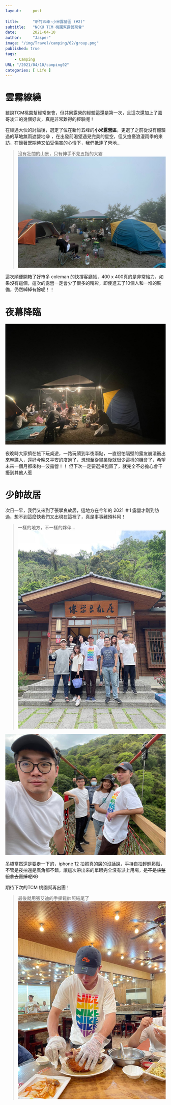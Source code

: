 ```yaml
---
layout:     post

title:      "新竹五峰-小米露營區 (#2)"
subtitle:   "NCKU TCM 桃園幫露營聚會"
date:       2021-04-10
author:     "Jasper"
image: "/img/Travel/camping/02/group.png"
published: true
tags:
    - Camping
URL: "/2021/04/10/camping02"
categories: [ Life ]
---
```


# 雲霧繚繞

雖說TCM桃園幫經常聚會，但共同露營的經驗這還是第一次，且這次還加上了嘉哥淡江的幾個好友，真是非常難得的經驗呢！

在經過大伙的討論後，選定了位在新竹五峰的**小米露營區**，更選了之前從沒有體驗過的草地無雨遮營地:grin:  ，在出發前渴望遇見完美的星空，但又擔憂浪漫雨季的來訪，在懷著既期待又怕受傷害的心情下，我們抵達了營地...

> 沒有壯闊的山景，只有伸手不見五指的大霧
![](/img/Travel/camping/02/day.png)  

這次順便開箱了好市多 coleman 的快撐客廳帳，400 x 400真的是非常給力，如果沒有這個，這次的露營一定會少了很多的精彩，即使進去了10個人和一堆的裝備，仍然綽綽有餘呢！！

# 夜幕降臨

![](/img/Travel/camping/02/night.png)  

夜晚時大家擠在帳下玩桌遊，一路玩鬧到半夜兩點，一直很怕隔壁的露友崩潰衝出來幹譙人，還好今晚又平安的度過了，想想至從畢業後就很少這樣的機會了，希望未來一個月都來約一波露營！！  但下次一定要選擇包區了，就完全不必擔心會干擾到其他人惹

# 少帥故居

次日一早，我們又來到了張學良故居，這地方在今年的 2021 ＃1 露營才剛到訪過，想不到這麼快我們又出現在這裡了，真是事事難預料阿！

> 一樣的地方，不一樣的夥伴…
![](/img/Travel/camping/02/chang_general.png)  

![](/img/Travel/camping/02/bridge1.png)

吊橋當然還是要走一下的，iphone 12 拍照真的廣的沒話說，手持自拍輕輕鬆鬆，不管是夜拍還是廣角都不錯，讓這次帶出來的單眼完全沒有派上用場，~~是不是該整組拿去賣掉呢XD~~

期待下次的TCM 桃園幫再出團！


> 最後就用張艾迪的手撕雞帥照結尾了
![](/img/Travel/camping/02/eddie_chicken.png)